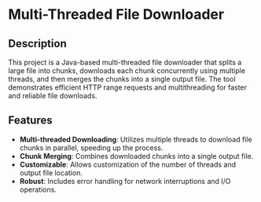 # Multi-Threaded File Downloader

## Description
This project is a Java-based multi-threaded file downloader that splits a large file into chunks, downloads each chunk concurrently using multiple threads, and then merges the chunks into a single output file. The tool demonstrates efficient HTTP range requests and multithreading for faster and reliable file downloads.

## Features
- **Multi-threaded Downloading**: Utilizes multiple threads to download file chunks in parallel, speeding up the process.
- **Chunk Merging**: Combines downloaded chunks into a single output file.
- **Customizable**: Allows customization of the number of threads and output file location.
- **Robust**: Includes error handling for network interruptions and I/O operations.
